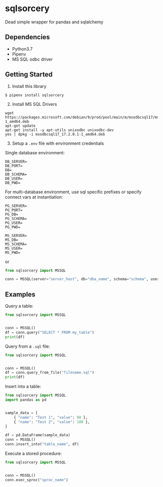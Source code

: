 # sqlsorcery
Dead simple wrapper for pandas and sqlalchemy

## Dependencies

* Python3.7
* Pipenv
* MS SQL odbc driver

## Getting Started

1. Install this library

```
$ pipenv install sqlsorcery
```

2. Install MS SQL Drivers

```
wget https://packages.microsoft.com/debian/9/prod/pool/main/m/msodbcsql17/msodbcsql17_17.2.0.1-1_amd64.deb 
apt-get update
apt-get install -y apt-utils unixodbc unixodbc-dev
yes | dpkg -i msodbcsql17_17.2.0.1-1_amd64.deb
```

3. Setup a `.env` file with environment credentials

Single database environment:
```
DB_SERVER=
DB_PORT=
DB=
DB_SCHEMA=
DB_USER=
DB_PWD=
```

For multi-database environment, use sql specific prefixes or specify connect vars at instantiation:
```
PG_SERVER=
PG_PORT=
PG_DB=
PG_SCHEMA=
PG_USER=
PG_PWD=

MS_SERVER=
MS_DB=
MS_SCHEMA=
MS_USER=
MS_PWD=
```
or

```python
from sqlsorcery import MSSQL

conn = MSSQL(server="server_host", db="dba_name", schema="schema", user="username", pwd="password")
```

## Examples

Query a table:

```python
from sqlsorcery import MSSQL


conn = MSSQL()
df = conn.query("SELECT * FROM my_table")
print(df)
```

Query from a `.sql` file:

```python
from sqlsorcery import MSSQL


conn = MSSQL()
df = conn.query_from_file("filename.sql")
print(df)
```


Insert into a table:

```python
from sqlsorcery import MSSQL
import pandas as pd


sample_data = [
    { "name": "Test 1", "value": 98 },
    { "name": "Test 2", "value": 100 },
]

df = pd.DataFrame(sample_data)
conn = MSSQL()
conn.insert_into("table_name", df) 
```

Execute a stored procedure:

```python
from sqlsorcery import MSSQL


conn = MSSQL()
conn.exec_sproc("sproc_name")
```

